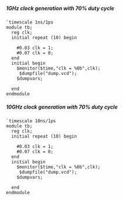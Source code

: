##### 1GHz clock generation with 70% duty cycle
```system verilog
`timescale 1ns/1ps
module tb;
  reg clk;
  initial repeat (10) begin
    
    #0.03 clk = 1;
    #0.07 clk = 0;
  end
  initial begin
    $monitor($time,"clk = %0b",clk);
     $dumpfile("dump.vcd");
    $dumpvars;
   
  end
endmodule
```

##### 10GHz clock generation with 70% duty cycle
```system verilog
`timescale 10ns/1ps
module tb;
  reg clk;
  initial repeat (10) begin
    
    #0.03 clk = 1;
    #0.07 clk = 0;
  end
  initial begin
    $monitor($time,"clk = %0b",clk);
     $dumpfile("dump.vcd");
    $dumpvars;
   
  end
endmodule
```

